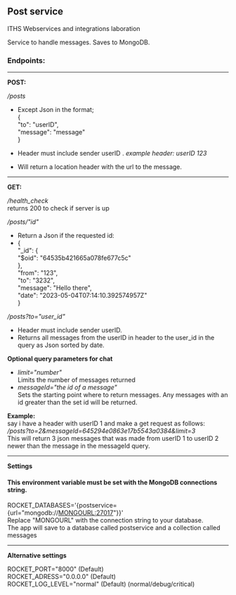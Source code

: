 ## Post service

ITHS Webservices and integrations laboration

Service to handle messages.
Saves to MongoDB.

### Endpoints:

---
**POST:** 

*/posts*
- Except Json in the format;   
{  
"to": "userID",  
"message": "message"  
}  

- Header must include sender userID  .
_example header: userID 123_
- Will return a location header with the url to the message.

---
**GET:**

*/health_check*  
returns 200 to check if server is up


*/posts/"id"*
* Return a Json if the requested id:
* {  
  "_id": {  
  "$oid": "64535b421665a078fe677c5c"  
  },  
  "from": "123",  
  "to": "3232",  
  "message": "Hello there",  
  "date": "2023-05-04T07:14:10.392574957Z"  
  }

*/posts?to="user_id"*

* Header must include sender userID.
* Returns all messages from the userID in header to the user_id in the query as Json sorted by date.


**Optional query parameters for chat**
* _limit="number"_  
Limits the number of messages returned
* _messageId="the id of a message"_  
Sets the starting point where to return messages. Any messages with an id greater than the set id will be returned. 


**Example:**  
say i have a header with userID 1 and make a get request as follows:  
  _/posts?to=2&messageId=645294e0863e17b5543a0384&limit=3_  
This will return 3 json messages that was made from userID 1 to userID 2 newer than the message in the messageId query. 

---
**Settings**

#### This environment variable must be set with the MongoDB connections string.
ROCKET_DATABASES='{postservice={url="mongodb://<MONGOURL:27017>"}}'  
Replace "MONGOURL" with the connection string to your database.  
The app will save to a database called postservice and a collection called messages

---

**Alternative settings**

ROCKET_PORT="8000" (Default)  
ROCKET_ADRESS="0.0.0.0" (Default)  
ROCKET_LOG_LEVEL="normal" (Default) (normal/debug/critical)  



